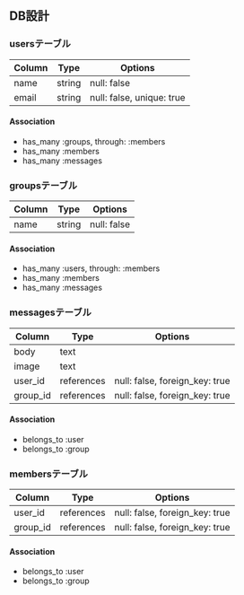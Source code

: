 ## DB設計

### usersテーブル

|Column|Type|Options|
|------|----|-------|
|name|string|null: false|
|email|string|null: false, unique: true|

#### Association
- has_many :groups, through: :members
- has_many :members
- has_many :messages

### groupsテーブル

|Column|Type|Options|
|------|----|-------|
|name|string|null: false|

#### Association
- has_many :users, through: :members
- has_many :members
- has_many :messages


### messagesテーブル

|Column|Type|Options|
|------|----|-------|
|body|text||
|image|text||
|user_id|references|null: false, foreign_key: true|
|group_id|references|null: false, foreign_key: true|

#### Association
- belongs_to :user
- belongs_to :group


### membersテーブル

|Column|Type|Options|
|------|----|-------|
|user_id|references|null: false, foreign_key: true|
|group_id|references|null: false, foreign_key: true|

#### Association
- belongs_to :user
- belongs_to :group
